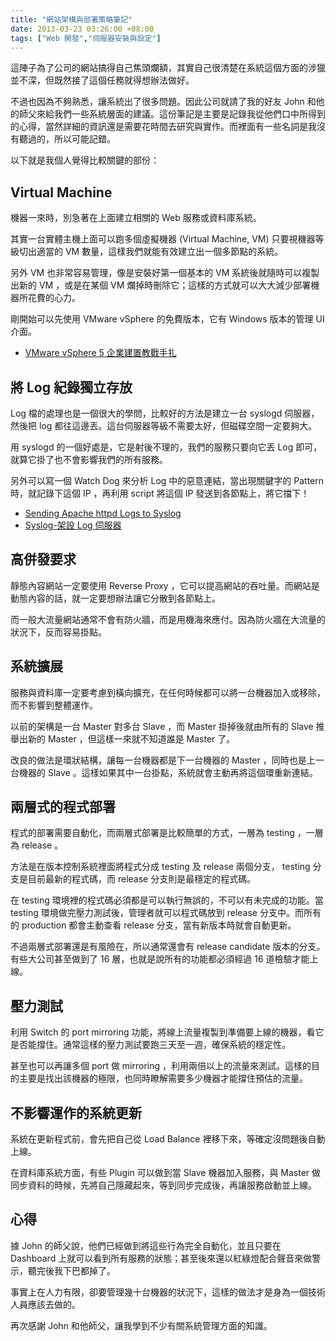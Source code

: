 ```yaml
---
title: "網站架構與部署策略筆記"
date: 2013-03-23 03:26:00 +08:00
tags: ["Web 開發","伺服器安裝與設定"]
---
```


這陣子為了公司的網站搞得自己焦頭爛額，其實自己很清楚在系統這個方面的涉獵並不深，但既然接了這個任務就得想辦法做好。

不過也因為不夠熟悉，讓系統出了很多問題。因此公司就請了我的好友 John 和他的師父來給我們一些系統層面的建議。這份筆記是主要是記錄我從他們口中所得到的心得，當然詳細的資訊還是需要花時間去研究與實作。而裡面有一些名詞是我沒有聽過的，所以可能記錯。

以下就是我個人覺得比較關鍵的部份：

<!-- more -->

## Virtual Machine

機器一來時，別急著在上面建立相關的 Web 服務或資料庫系統。

其實一台實體主機上面可以跑多個虛擬機器 (Virtual Machine, VM)  只要視機器等級切出適當的 VM 數量，這樣我們就能有效建立出一個多節點的系統。

另外 VM 也非常容易管理，像是安裝好第一個基本的 VM 系統後就隨時可以複製出新的 VM ，或是在某個 VM 爛掉時刪除它；這樣的方式就可以大大減少部署機器所花費的心力。

剛開始可以先使用 VMware vSphere 的免費版本，它有 Windows 版本的管理 UI 介面。

* [VMware vSphere 5 企業建置教戰手扎](http://www.tenlong.com.tw/items/986868921X?item_id=437567)

## 將 Log 紀錄獨立存放

Log 檔的處理也是一個很大的學問，比較好的方法是建立一台 syslogd 伺服器，然後把 log 都往這邊丟。這台伺服器等級不需要太好，但磁碟空間一定要夠大。

用 syslogd 的一個好處是，它是射後不理的，我們的服務只要向它丟 Log 即可，就算它掛了也不會影響我們的所有服務。

另外可以寫一個 Watch Dog 來分析 Log 中的惡意連結，當出現關鍵字的 Pattern 時，就記錄下這個 IP ，再利用 script 將這個 IP 發送到各節點上，將它擋下！

* [Sending Apache httpd Logs to Syslog](http://www.oreillynet.com/pub/a/sysadmin/2006/10/12/httpd-syslog.html)
* [Syslog-架設 Log 伺服器](http://www.weithenn.org/cgi-bin/wiki.pl?Syslog-%E6%9E%B6%E8%A8%AD_Log_%E4%BC%BA%E6%9C%8D%E5%99%A8)

## 高併發要求

靜態內容網站一定要使用 Reverse Proxy ，它可以提高網站的吞吐量。而網站是動態內容的話，就一定要想辦法讓它分散到各節點上。

而一般大流量網站通常不會有防火牆，而是用機海來應付。因為防火牆在大流量的狀況下，反而容易掛點。

## 系統擴展

服務與資料庫一定要考慮到橫向擴充，在任何時候都可以將一台機器加入或移除，而不影響到整體運作。

以前的架構是一台 Master 對多台 Slave ，而 Master 掛掉後就由所有的 Slave 推舉出新的 Master ，但這樣一來就不知道誰是 Master 了。

改良的做法是環狀結構，讓每一台機器都是下一台機器的 Master ，同時也是上一台機器的 Slave 。這樣如果其中一台掛點，系統就會主動再將這個環重新連結。

## 兩層式的程式部署

程式的部署需要自動化，而兩層式部署是比較簡單的方式，一層為 testing ，一層為 release 。

方法是在版本控制系統裡面將程式分成 testing 及 release 兩個分支， testing 分支是目前最新的程式碼，而 release 分支則是最穩定的程式碼。

在 testing 環境裡的程式碼必須都是可以執行無誤的，不可以有未完成的功能。當 testing 環境做完壓力測試後，管理者就可以程式碼放到 release 分支中。而所有的 production 都會主動查看 release 分支，當有新版本時就會自動更新。

不過兩層式部署還是有風險在，所以通常還會有 release candidate 版本的分支。有些大公司甚至做到了 16 層，也就是說所有的功能都必須經過 16 道檢驗才能上線。

## 壓力測試

利用 Switch 的 port mirroring 功能，將線上流量複製到準備要上線的機器，看它是否能撐住。通常這樣的壓力測試要跑三天至一週，確保系統的穩定性。

甚至也可以再讓多個 port 做 mirroring ，利用兩倍以上的流量來測試。這樣的目的主要是找出該機器的極限，也同時瞭解需要多少機器才能撐住預估的流量。

## 不影響運作的系統更新

系統在更新程式前，會先把自己從 Load Balance 裡移下來，等確定沒問題後自動上線。

在資料庫系統方面，有些 Plugin 可以做到當 Slave 機器加入服務，與 Master 做同步資料的時候，先將自己隱藏起來，等到同步完成後，再讓服務啟動並上線。

## 心得

據 John 的師父說，他們已經做到將這些行為完全自動化，並且只要在 Dashboard 上就可以看到所有服務的狀態；甚至後來還以紅綠燈配合聲音來做警示，聽完後我下巴都掉了。

事實上在人力有限，卻要管理幾十台機器的狀況下，這樣的做法才是身為一個技術人員應該去做的。

再次感謝 John 和他師父，讓我學到不少有關系統管理方面的知識。